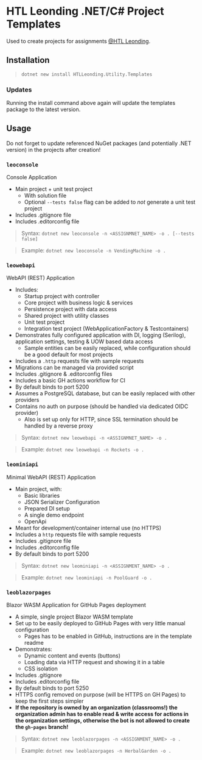 # HTL Leonding .NET/C# Project Templates

Used to create projects for assignments [@HTL Leonding](https://www.htl-leonding.at/).

## Installation

>  `dotnet new install HTLLeonding.Utility.Templates`

### Updates

Running the install command above again will update the templates package to the latest version.

## Usage

Do not forget to update referenced NuGet packages (and potentially .NET version) in the projects after creation!

### `leoconsole`

Console Application

- Main project + unit test project
    - With solution file
    - Optional `--tests false` flag can be added to _not_ generate a unit test project
- Includes .gitignore file
- Includes .editorconfig file

> Syntax: `dotnet new leoconsole -n <ASSIGNMNET_NAME> -o . [--tests false]`

> Example: `dotnet new leoconsole -n VendingMachine -o .`

### `leowebapi`

WebAPI (REST) Application

- Includes:
  - Startup project with controller
  - Core project with business logic & services
  - Persistence project with data access
  - Shared project with utility classes
  - Unit test project
  - Integration test project (WebApplicationFactory & Testcontainers)
- Demonstrates fully configured application with DI, logging (Serilog), application settings, testing & UOW based data access
  - Sample entities can be easily replaced, while configuration should be a good default for most projects 
- Includes a `.http` requests file with sample requests
- Migrations can be managed via provided script 
- Includes .gitignore & .editorconfig files
- Includes a basic GH actions workflow for CI
- By default binds to port 5200
- Assumes a PostgreSQL database, but can be easily replaced with other providers
- Contains no auth on purpose (should be handled via dedicated OIDC provider)
  - Also is set up only for HTTP, since SSL termination should be handled by a reverse proxy 

> Syntax: `dotnet new leowebapi -n <ASSIGNMNET_NAME> -o .`

> Example: `dotnet new leowebapi -n Rockets -o .`

### `leominiapi`

Minimal WebAPI (REST) Application

- Main project, with:
    - Basic libraries
    - JSON Serializer Configuration
    - Prepared DI setup
    - A single demo endpoint
    - OpenApi
- Meant for development/container internal use (no HTTPS)
- Includes a `http` requests file with sample requests
- Includes .gitignore file
- Includes .editorconfig file
- By default binds to port 5200

> Syntax: `dotnet new leominiapi -n <ASSIGNMENT_NAME> -o .`

> Example: `dotnet new leominiapi -n PoolGuard -o .`

### `leoblazorpages`

Blazor WASM Application for GitHub Pages deployment

- A simple, single project Blazor WASM template
- Set up to be easily deployed to GitHub Pages with very little manual configuration
    - Pages has to be enabled in GitHub, instructions are in the template readme
- Demonstrates:
    - Dynamic content and events (buttons)
    - Loading data via HTTP request and showing it in a table
    - CSS isolation
- Includes .gitignore
- Includes .editorconfig file
- By default binds to port 5250
- HTTPS config removed on purpose (will be HTTPS on GH Pages) to keep the first steps simpler
- **If the repository is owned by an organization (classrooms!) the organization admin has to enable read & write access for actions in the organization settings, otherwise the bot is not allowed to create the `gh-pages` branch!**

> Syntax: `dotnet new leoblazorpages -n <ASSIGNMENT_NAME> -o .`

> Example: `dotnet new leoblazorpages -n HerbalGarden -o .`